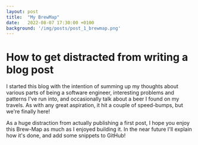 ```yaml
---
layout: post
title:  "My BrewMap"
date:   2022-08-07 17:30:00 +0100
background: '/img/posts/post_1_brewmap.png'
---
```


# How to get distracted from writing a blog post

I started this blog with the intention of summing up my thoughts about various
parts of being a software engineer, interesting problems and patterns I've run into,
and occasionally talk about a beer I found on my travels. As with any great aspiration, 
it hit a couple of speed-bumps, but we're finally here! 

As a huge distraction from actually publishing a first post, I hope you enjoy
this Brew-Map as much as I enjoyed building it. In the near future I'll explain how it's done,
and add some snippets to GitHub!


<html>
  <div id="googleMap" style="width: 500px; height: 400px;"></div>

  <script>
    function myMap() {
      var mydata = {{site.data.untappd | jsonify}}
      // console.log(mydata); 

      var mapProp= {
            zoom: 3,
            center: new google.maps.LatLng(51.47, 0.00),
            mapTypeId: google.maps.MapTypeId.ROADMAP
          };
  
      var map = new google.maps.Map(document.getElementById("googleMap"),mapProp);
  
      var infowindow = new google.maps.InfoWindow();
  
      var marker, i;
  
      for (i = 0; i < mydata.length; i++) {
        // Terrible code to add fuzziness to a point's location - by ~1m.
        // This helps when displaying multiple drinks in a single location
        // See https://gis.stackexchange.com/questions/25877/generating-random-locations-nearby
        var r = 1/111300; 
        var y0 = parseFloat(mydata[i]["venue_lat"]);
        var x0 = parseFloat(mydata[i]["venue_lng"]);
        var u = Math.random();
        var v = Math.random();
        var w = r * Math.sqrt(u);
        var t = 2 * Math.PI * v;
        var x = w * Math.cos(t);
        var y1 = w * Math.sin(t);
        var x1 = x / Math.cos(y0);

        newY = y0 + y1
        newX = x0 + x1

        marker = new google.maps.Marker({
          position: new google.maps.LatLng(newY, newX),
          map: map
        });
  
      google.maps.event.addListener(marker, 'click', (function (marker, i) {
        return function () {
          beerName = mydata[i]["beer_name"]
          beerUrl = mydata[i]["beer_url"]
          venueName = mydata[i]["venue_name"]
          brewery = mydata[i]["brewery_name"]
          breweryUrl = mydata[i]["brewery_url"]
          checkinUrl = mydata[i]["checkin_url"]
          checkinImg = mydata[i]["photo_url"]
          createdAt = mydata[i]["created_at"]
          content = 
                 '<div id="content">' +
                 '<a href="'+beerUrl+'">'+beerName+'</a> by <a href="'+breweryUrl+'">'+brewery+'</a>' + 
                 '<br>Venue - '+venueName + 
                 '<br><a href="'+checkinUrl+'">Check-In - ' + createdAt + '</a>' +
                 '<br><img src="'+checkinImg+'" width="100" height="auto">' + 
                 '</div>';
          infowindow.setContent(content);
          infowindow.open(map, marker);
        }
      })(marker, i));
    }
  }
  </script>

  <script src="https://maps.googleapis.com/maps/api/js?key=AIzaSyDWEYdTqtEEZSQQygAtWpTEUqchtkHpLNo&callback=myMap"></script>
</html>
